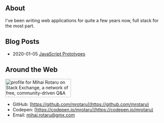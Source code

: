 ## About

I've been writing web applications for quite a few years now, full stack for the most part.

## Blog Posts
- 2020-01-05 [JavaScript Prototypes](/blog/javascript-prototypes-and-classes)

## Around the Web

<aside>
  <a
    href="https://stackexchange.com/users/201300?tab=accounts">
    <img
      src="https://stackexchange.com/users/flair/201300.png"
      width='208'
      height='58'
      alt="profile for Mihai Rotaru on Stack Exchange, a network of free, community-driven Q&A sites"
      title="profile for Mihai Rotaru on Stack Exchange, a network of free, community-driven Q&A sites"
    />
    </a>
</aside>

*   GitHub: [https://github.com/mrotaru](https://github.com/mrotaru)
*   Codepen: [https://codepen.io/mrotaru](https://codepen.io/mrotaru)
*   Email: [mihai.rotaru@gmx.com](mailto:mihai.rotaru@gmx.com)